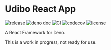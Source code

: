# Udibo React App

[![release](https://img.shields.io/badge/release-0.1.0-success)](https://github.com/udibo/react_app/releases/tag/0.1.0)
[![deno doc](https://doc.deno.land/badge.svg)](https://doc.deno.land/https/deno.land/x/udibo_react_app@0.1.0/mod.ts)
[![CI](https://github.com/udibo/react_app/workflows/CI/badge.svg)](https://github.com/udibo/react_app/actions?query=workflow%3ACI)
[![codecov](https://codecov.io/gh/udibo/react_app/branch/main/graph/badge.svg?token=G5XCR01X8E)](https://codecov.io/gh/udibo/react_app)
[![license](https://img.shields.io/github/license/udibo/react_app)](https://github.com/udibo/react_app/blob/main/LICENSE)

A React Framework for Deno.

This is a work in progress, not ready for use.
